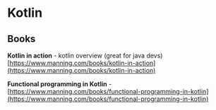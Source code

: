 # Kotlin

## Books

**Kotlin in action** - kotlin overview \(great for java devs\) [https://www.manning.com/books/kotlin-in-action](https://www.manning.com/books/kotlin-in-action)

**Functional programming in Kotlin** - [https://www.manning.com/books/functional-programming-in-kotlin](https://www.manning.com/books/functional-programming-in-kotlin)

